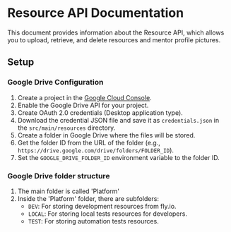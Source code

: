 # Resource API Documentation

This document provides information about the Resource API, which allows you to upload, retrieve, and
delete resources and mentor profile pictures.

## Setup

### Google Drive Configuration

1. Create a project in the [Google Cloud Console](https://console.cloud.google.com/).
2. Enable the Google Drive API for your project.
3. Create OAuth 2.0 credentials (Desktop application type).
4. Download the credential JSON file and save it as `credentials.json` in the `src/main/resources`
   directory.
5. Create a folder in Google Drive where the files will be stored.
6. Get the folder ID from the URL of the folder (e.g.,
   `https://drive.google.com/drive/folders/FOLDER_ID`).
7. Set the `GOOGLE_DRIVE_FOLDER_ID` environment variable to the folder ID.

### Google Drive folder structure

1. The main folder is called 'Platform'
2. Inside the 'Platform' folder, there are subfolders:
    - `DEV`: For storing development resources from fly.io.
    - `LOCAL`: For storing local tests resources for developers.
    - `TEST`: For storing automation tests resources.